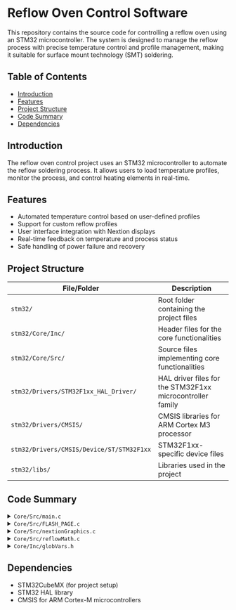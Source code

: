 # Reflow Oven Control Software

This repository contains the source code for controlling a reflow oven using an STM32 microcontroller. The system is designed to manage the reflow process with precise temperature control and profile management, making it suitable for surface mount technology (SMT) soldering.

## Table of Contents
- [Introduction](#introduction)
- [Features](#features)
- [Project Structure](#project-structure)
- [Code Summary](#code-summary)
- [Dependencies](#dependencies)


## Introduction
The reflow oven control project uses an STM32 microcontroller to automate the reflow soldering process. It allows users to load temperature profiles, monitor the process, and control heating elements in real-time.

## Features
- Automated temperature control based on user-defined profiles
- Support for custom reflow profiles
- User interface integration with Nextion displays
- Real-time feedback on temperature and process status
- Safe handling of power failure and recovery

## Project Structure

| File/Folder                              | Description                                                                |
|------------------------------------------|----------------------------------------------------------------------------|
| `stm32/`                                 | Root folder containing the project files                                   |
| `stm32/Core/Inc/`                        | Header files for the core functionalities                                  |
| `stm32/Core/Src/`                        | Source files implementing core functionalities                             |
| `stm32/Drivers/STM32F1xx_HAL_Driver/`    | HAL driver files for the STM32F1xx microcontroller family                  |
| `stm32/Drivers/CMSIS/`                   | CMSIS libraries for ARM Cortex M3 processor                                |
| `stm32/Drivers/CMSIS/Device/ST/STM32F1xx`| STM32F1xx-specific device files                                            |
| `stm32/libs/`                            | Libraries used in the project                                              |

## Code Summary

<details>
  <summary><code>Core/Src/main.c</code></summary>
  
# Detailed Code Summary for main.c

This is a summary of the `main.c` file used in the reflow oven control system based on STM32. Below is a breakdown of each section, including relevant code snippets and explanations for key functionalities.

## File Description: `Core/Src/main.c`

<details>
  <summary>Overview</summary>
  The `main.c` file is the entry point of the application. It initializes the hardware peripherals and handles the core loop that controls the reflow oven process.

  **Main Responsibilities:**
  - Initialize hardware (GPIO, SPI, Timers, UART)
  - Configure system clock
  - Run the infinite loop that executes the reflow oven logic
</details>

<details>
  <summary>Detailed Explanation</summary>

# Detailed Step-by-Step Explanation of main.c

This guide provides a detailed explanation of every function and major lines of code in the `main.c` file. It covers peripheral initialization, callbacks, and main control logic for the reflow oven system.
The code snippets attached are commented for the explanation.

## 1. File Header and License Information

```c
/* USER CODE BEGIN Header */
/**
 *****************************************************************************
 * @file           : main.c
 * @brief          : Main program body
 *****************************************************************************
 * @attention
 * All rights reserved.
 *
 * This software component is licensed by ST under BSD 3-Clause license.
 *****************************************************************************
 */
```
- **What It Does**: This section contains the standard file header for the main program file. It includes license details and a brief description of the file.

## 2. Includes Section

```c
#include "main.h"
#include "globVars.h"
```
- **What It Does**: 
  - `main.h`: This includes the main definitions and function declarations for peripheral initialization and core functionality.
  - `globVars.h`: This includes global variables shared across different parts of the project.

## 3. Private Variables Declaration

```c
SPI_HandleTypeDef hspi1;
TIM_HandleTypeDef htim1;
TIM_HandleTypeDef htim4;
UART_HandleTypeDef huart1;
```
- **What It Does**: These are the handles for the peripherals used:
  - `hspi1`: SPI1 instance for communicating with devices like sensors.
  - `htim1`: Timer 1 used for generating PWM signals to control the heating elements.
  - `htim4`: Timer 4 used for timing events like temperature measurement intervals.
  - `huart1`: UART1 used for serial communication, which can be used to communicate with external devices like a computer or display.

## 4. Global Variables

```c
uint8_t data[2];  // Used for SPI data reception.
uint8_t ReflowCurve[4000];  // Stores the reflow temperature curve.
float temp;  // Stores the current temperature value.
float duty;  // Stores the current PWM duty cycle value.
uint32_t data_flash[] = { 400, 200, 0, 50, 900, 2 };  // Example data for flash storage.
arm_pid_instance_f32 PID;  // PID controller instance.
ReflowTemplate ReflowParameters;  // Reflow parameters template.
uint8_t ReflowEnable = 0;  // Flag to enable the reflow process.
uint16_t ReflowIndex = 0;  // Index for traversing the reflow curve.
float32_t debug = 0;  // Debug variable for testing purposes.
uint8_t Cmd_End[] = { 0xFF, 0xFF, 0xFF };  // Command end marker for UART communication.
uint8_t UART_Recieved_Data[5] = { 'p', '0', 'x', 'x', 'x' };  // Buffer for UART received data.
uint8_t UART_Recieved_Flag = 0;  // Flag indicating UART data has been received.
char input[20];  // Buffer for user input via UART.
uint16_t PhaseIndex[] = { 0, 0, 0, 0, 0 };  // Indices representing different phases of the reflow process.
char ConsoleMSG[20];  // Buffer for console messages.
uint8_t TempDrawEnable = 0;  // Flag for enabling temperature drawing on the screen.
uint32_t TempDrawCounter = 0;  // Counter for drawing temperature data at intervals.
```

## 5. Main Function

```c
int main(void) {
    HAL_Init();  // Initialize the Hardware Abstraction Layer (HAL)
    SystemClock_Config();  // Configure the system clock
    MX_GPIO_Init();  // Initialize GPIOs
    MX_SPI1_Init();  // Initialize SPI1
    MX_TIM4_Init();  // Initialize Timer 4
    MX_TIM1_Init();  // Initialize Timer 1 for PWM
    MX_USART1_UART_Init();  // Initialize UART1

    // Start timers and PWM
    HAL_TIM_Base_Start_IT(&htim4);  // Start Timer 4 with interrupts
    HAL_TIM_PWM_Start(&htim1, TIM_CHANNEL_1);  // Start Timer 1 in PWM mode for heating control

    htim1.Instance->CCR1 = 10;  // Set PWM duty cycle to 10%

    HAL_Delay(2000);  // Initial delay for system stabilization

    // Setup UART reception with interrupt
    HAL_UART_Receive_IT(&huart1, UART_Recieved_Data, 5);
    sprintf(ConsoleMSG, "IDLE");  // Initialize system state to "IDLE"

    // Update display and draw reflow curve
    Update_Page_0();  // Function to refresh the Nextion display
    Draw_Reflow_Curve();  // Function to draw the temperature profile curve on the display

    while (1) {
        HandleGui();  // Process user interface updates (e.g., buttons, screen commands)
        HAL_Delay(500);  // Main loop delay for processing
        if (strncmp((char*) UART_Recieved_Data, "p0xxx", 5) == 0) {
            debug = 5;  // If specific command is received via UART, set debug flag
        }
    }
}
```
- **What It Does**: 
  - The main function initializes all the hardware peripherals (GPIO, SPI, TIM, UART), starts the timers and PWM, and enters an infinite loop where the system continuously processes user input, updates the GUI, and monitors the temperature.

## 6. Callback: `void HAL_TIM_PeriodElapsedCallback(TIM_HandleTypeDef *htim)`

```c
void HAL_TIM_PeriodElapsedCallback(TIM_HandleTypeDef *htim) {
    TempDrawCounter++;  // Increment drawing counter

    if (htim == &htim4) {  // If the interrupt is triggered by Timer 4
        HAL_GPIO_WritePin(CS_GPIO_Port, CS_Pin, 0);  // Enable SPI communication
        HAL_SPI_Receive(&hspi1, data, 2, 100);  // Read temperature data from sensor via SPI
        HAL_GPIO_WritePin(CS_GPIO_Port, CS_Pin, 1);  // Disable SPI communication
        temp = ((((uint16_t) data[1] << 8) | data[2]) >> 3) * 0.249;  // Calculate temperature from raw data

        if (ReflowEnable == 1) {  // If reflow process is enabled
            // Display the current phase of the reflow process
            if (ReflowIndex == PhaseIndex[0]) sprintf(ConsoleMSG, "HEAT UP");
            if (ReflowIndex == PhaseIndex[1]) sprintf(ConsoleMSG, "SOAK");
            if (ReflowIndex == PhaseIndex[2]) sprintf(ConsoleMSG, "HEAT UP");
            if (ReflowIndex == PhaseIndex[3]) sprintf(ConsoleMSG, "REFLOW");
            if (ReflowIndex == PhaseIndex[4]) sprintf(ConsoleMSG, "COOL DOWN");

            // Perform PID control based on temperature error
            float pid_error = ReflowCurve[ReflowIndex + 1] - temp;  // Calculate the error between desired and actual temperature
            duty = arm_pid_f32(&PID, pid_error);  // Use PID controller to calculate duty cycle

            // Limit duty cycle to prevent over/under-heating
            if (duty > 1000) { duty = 1000; PID.Ki = 0; }
            else if (duty < 0) { duty = 0; }
            else { PID.Ki = ReflowParameters.Ki; }

            htim1.Instance->CCR1 = (uint16_t) duty;  // Apply duty cycle to PWM for heating

            ReflowIndex++;  // Move to the next point in the reflow profile

            if (ReflowIndex == PhaseIndex[4]) {  // If the last phase is reached, finish the process
                sprintf(ConsoleMSG, "FINISHED");
                ReflowEnable = 0;
            }
        } else {
            ReflowIndex = 0;  // Reset index if reflow is not enabled
            htim1.Instance->CCR1 = 0;  // Set duty cycle to 0, stopping heating
        }
    }
}
```
- **What It Does**: This callback is triggered by Timer 4 and performs temperature measurement, reflow process control, and updates the GUI during the reflow process.

## 7. Peripheral Initialization Functions

```c
void SystemClock_Config(void) { /*...*/ }
static void MX_SPI1_Init(void) { /*...*/ }
static void MX_TIM4_Init(void) { /*...*/ }
static void MX_TIM1_Init(void) { /*...*/ }
static void MX_USART1_UART_Init(void) { /*...*/ }
```
- **What They Do**: These functions initialize each peripheral (SPI, Timer, UART) with specific configurations for the reflow oven system.

## 8. Error Handling

```c
void Error_Handler(void) {
    __disable_irq();  // Disable interrupts to prevent further issues
    while (1) { }
}
```
- **What It Does**: This function handles system errors by halting the program and disabling interrupts to prevent further damage.

</details>


</details>

<details>
  <summary><code>Core/Src/FLASH_PAGE.c</code></summary>
 

# Step-by-Step Instructions for FLASH_PAGE.c

This guide provides detailed, actionable instructions on how to use and recreate the functionality provided by the `FLASH_PAGE.c` file. It explains each function and the necessary commands or operations related to flash memory.

## File Description: `Core/Src/FLASH_PAGE.c`

<details>
  <summary>Overview</summary>
  The `FLASH_PAGE.c` file handles operations for reading from, writing to, and erasing flash memory pages in the STM32 microcontroller. These operations are critical for saving and retrieving settings or profiles, such as the reflow temperature curves in the oven system.
</details>

<details>
  <summary>Detailed Instructions</summary>

### Includes
```c
#include "FLASH_PAGE.h"
#include "stm32f1xx_hal.h"
```
- **What to Do**: Make sure these files are included in your project.
  - `FLASH_PAGE.h`: The header file declares the functions used for flash memory operations.
  - `stm32f1xx_hal.h`: Provides access to the STM32 HAL libraries, enabling low-level flash memory control.

### Function: `FLASH_PageErase`
```c
HAL_StatusTypeDef FLASH_PageErase(uint32_t PageAddress) {
    HAL_StatusTypeDef status;
    FLASH_EraseInitTypeDef EraseInitStruct;
    uint32_t PageError;

    HAL_FLASH_Unlock();  // Unlock the Flash memory for erasing

    EraseInitStruct.TypeErase = FLASH_TYPEERASE_PAGES;
    EraseInitStruct.PageAddress = PageAddress;
    EraseInitStruct.NbPages = 1;

    status = HAL_FLASHEx_Erase(&EraseInitStruct, &PageError);  // Erase the page

    HAL_FLASH_Lock();  // Lock the Flash memory after erasing

    return status;
}
```
- **What It Does**: Erases a single page of flash memory located at `PageAddress`.
- **Step-by-Step**:
  1. **Unlock Flash Memory**: `HAL_FLASH_Unlock()` unlocks the memory, allowing write and erase operations.
  2. **Set Erase Parameters**: You define the page address and specify that only one page will be erased (`NbPages = 1`).
  3. **Erase Page**: The function `HAL_FLASHEx_Erase` erases the specified page. You can check the `status` and `PageError` to ensure successful operation.
  4. **Lock Flash Memory**: After erasing, lock the memory using `HAL_FLASH_Lock()` to prevent unintended writes.
- **Recreate**: Use this function whenever you need to clear data from a specific flash memory page, such as when resetting settings or profiles.

### Function: `FLASH_WriteData`
```c
HAL_StatusTypeDef FLASH_WriteData(uint32_t StartPageAddress, uint32_t *Data, uint16_t numberofwords) {
    HAL_StatusTypeDef status = HAL_OK;

    HAL_FLASH_Unlock();  // Unlock Flash memory for writing

    for (uint16_t i = 0; i < numberofwords; i++) {
        status = HAL_FLASH_Program(FLASH_TYPEPROGRAM_WORD, StartPageAddress + (i * 4), Data[i]);
        if (status != HAL_OK) {
            break;
        }
    }

    HAL_FLASH_Lock();  // Lock the Flash memory after writing

    return status;
}
```
- **What It Does**: Writes data from an array (`Data`) into flash memory starting at `StartPageAddress`.
- **Step-by-Step**:
  1. **Unlock Flash Memory**: Use `HAL_FLASH_Unlock()` to enable writing.
  2. **Iterate Over Data**: For each word in the `Data` array, use `HAL_FLASH_Program` to write it to flash memory. The address is calculated as `StartPageAddress + (i * 4)`, where `i` is the index and 4 is the size of each word (32 bits).
  3. **Error Handling**: If an error occurs during writing (`status != HAL_OK`), the process stops and the error is returned.
  4. **Lock Flash Memory**: After writing, lock the flash memory using `HAL_FLASH_Lock()`.
- **Recreate**: This function is useful when you need to store persistent data, such as temperature profiles or settings, in non-volatile memory.

### Function: `FLASH_ReadData`
```c
void FLASH_ReadData(uint32_t StartPageAddress, uint32_t *RxBuf, uint16_t numberofwords) {
    for (uint16_t i = 0; i < numberofwords; i++) {
        RxBuf[i] = *(volatile uint32_t *)(StartPageAddress + (i * 4));
    }
}
```
- **What It Does**: Reads data from flash memory and stores it into the `RxBuf` buffer.
- **Step-by-Step**:
  1. **Direct Memory Access**: The function uses pointer arithmetic to directly access flash memory and copy the contents into `RxBuf`. The memory address is calculated as `StartPageAddress + (i * 4)` for each word.
  2. **Store Data in Buffer**: Each word of data is read and stored into the corresponding position in `RxBuf`.
- **Recreate**: Use this function to retrieve stored data from flash memory, such as when loading saved settings or profiles.

</details>


</details>

<details>
  <summary><code>Core/Src/nextionGraphics.c</code></summary>

# Step-by-Step Instructions for nextionGraphics.c

This guide provides detailed, actionable instructions on how to use and recreate the functionality provided by the `nextionGraphics.c` file. It explains each function and the necessary commands to be sent to the Nextion display module for controlling the reflow oven user interface.

## File Description: `Core/Src/nextionGraphics.c`

<details>
  <summary>Overview</summary>
  The `nextionGraphics.c` file handles communication with the Nextion display, which is the main user interface for the reflow oven system. The code sends commands to update the display, sends text, and handles initialization over UART.
</details>

<details>
  <summary>Detailed Instructions</summary>

### Includes
```c
#include "nextionGraphics.h"
#include "stm32f1xx_hal.h"
```
- **What to Do**: Ensure these files are included in your project.
  - `nextionGraphics.h` declares the functions for interacting with the Nextion display.
  - `stm32f1xx_hal.h` gives access to the STM32 HAL libraries for UART communication.

### Function: `Nextion_SendString`
```c
void Nextion_SendString(char *ID, char *string) {
    char buf[50];
    sprintf(buf, "%s.txt="%s"", ID, string);
    HAL_UART_Transmit(&huart1, (uint8_t *)buf, strlen(buf), 100);
    HAL_UART_Transmit(&huart1, (uint8_t *)"ÿÿÿ", 3, 100);  // End command
}
```
- **What It Does**: Sends a string to a specific text field on the Nextion display.
- **Command to Send**: 
  - The command format is `ID.txt="string"`. 
  - For example, to set the text field with ID `"t0"` to display `"Hello"`, you would send the command: `t0.txt="Hello"`.
- **How It Works**:
  - The command is sent to the display over UART using `HAL_UART_Transmit`.
  - The `ÿÿÿ` sequence must be appended to the command to signify its end.
- **Recreate**: Ensure UART is configured and linked to the Nextion display and the `Nextion_SendString` function is called whenever you want to update a text field.

### Function: `Nextion_RefreshDisplay`
```c
void Nextion_RefreshDisplay(void) {
    // Function to refresh the display or update relevant screen elements
}
```
- **What It Does**: This function would be used to refresh the Nextion display or update multiple elements at once.
- **What to Send**: 
  - This will likely involve sending multiple commands to update different UI elements, such as text fields, buttons, or progress bars.
  - For instance, updating a text field might involve `t1.txt="New Value"`, and updating a progress bar might involve `j0.val=50`.
- **Recreate**: Implement commands that update the key elements of the display in one function to ensure the display is always synchronized with the system’s state.

### Function: `Nextion_SendCommand`
```c
void Nextion_SendCommand(char *command) {
    HAL_UART_Transmit(&huart1, (uint8_t *)command, strlen(command), 100);
    HAL_UART_Transmit(&huart1, (uint8_t *)"ÿÿÿ", 3, 100);  // End command
}
```
- **What It Does**: Sends a custom command to the Nextion display.
- **Command to Send**: 
  - You can send any valid Nextion command using this function. For example, to change the display page to page 1, you would send the command: `page 1`.
- **Recreate**: Use this function to send any general command that the Nextion display recognizes. Don’t forget to append `ÿÿÿ` at the end of each command.

### Function: `Nextion_Init`
```c
void Nextion_Init(void) {
    Nextion_SendCommand("page 0");  // Set initial page
}
```
- **What It Does**: Initializes the Nextion display by sending a startup command.
- **Command to Send**: 
  - To set the initial page on the display to page 0, send the command `page 0`.
  - Other initialization commands could include setting default values for text fields or progress bars.
- **Recreate**: Call this function on system startup to ensure the display starts at the correct page and has all elements set to their initial values.

</details>


</details>

<details>
  <summary><code>Core/Src/reflowMath.c</code></summary>

# Step-by-Step Instructions for reflowMath.c

This guide provides detailed, actionable instructions on how to use and recreate the functionality provided by the `reflowMath.c` file. It explains each function and the calculations used to control the reflow oven's heating profile.

## File Description: `Core/Src/reflowMath.c`
<details>
  <summary>Overview</summary>
- This file contains the mathematical functions necessary for creating the temperature profile used in the reflow oven process. It manages the generation of the reflow curve, as well as the calculation of PID control for the heating system.
</details>
<details>
  <summary>Detailed Instructions</summary>

## 1. Includes Section

```c
#include "reflowMath.h"
#include "main.h"
```
- **What It Does**: 
  - `reflowMath.h`: The header file that declares the functions implemented in `reflowMath.c`.
  - `main.h`: Provides access to the global variables and functions defined in the main system file.

## 2. Global Variables

```c
extern ReflowTemplate ReflowParameters;  // Reflow template that holds the parameters for the reflow process.
extern uint8_t ReflowCurve[4000];  // The reflow curve that represents the temperature profile.
```
- **What They Do**:
  - `ReflowParameters`: This structure holds the key parameters like temperature setpoints and timing for each phase of the reflow process.
  - `ReflowCurve`: Stores the temperature data points that define the reflow curve (temperature profile over time).

## 3. Function: `calculateReflowCurve`

```c
void calculateReflowCurve(void) {
    float startTemp = ReflowParameters.StartTemp;
    float soakTemp = ReflowParameters.SoakTemp;
    float reflowTemp = ReflowParameters.ReflowTemp;
    float coolTemp = ReflowParameters.CoolTemp;
    uint16_t soakTime = ReflowParameters.SoakTime;
    uint16_t reflowTime = ReflowParameters.ReflowTime;
    uint16_t coolTime = ReflowParameters.CoolTime;

    // Set up the curve for heating up
    for (int i = 0; i < soakTime; i++) {
        ReflowCurve[i] = startTemp + ((soakTemp - startTemp) * i) / soakTime;
    }

    // Soaking phase
    for (int i = soakTime; i < soakTime + reflowTime; i++) {
        ReflowCurve[i] = soakTemp + ((reflowTemp - soakTemp) * (i - soakTime)) / reflowTime;
    }

    // Cooling down phase
    for (int i = soakTime + reflowTime; i < soakTime + reflowTime + coolTime; i++) {
        ReflowCurve[i] = reflowTemp + ((coolTemp - reflowTemp) * (i - soakTime - reflowTime)) / coolTime;
    }
}
```
- **What It Does**: This function calculates the temperature profile (reflow curve) based on the setpoints and timing parameters provided in `ReflowParameters`.
- **Step-by-Step**:
  1. **Initialize Temperature Variables**: Start, soak, reflow, and cool temperatures are assigned from `ReflowParameters`.
  2. **Generate Soak Curve**: The system calculates the temperature increase during the soaking phase by linearly interpolating between `startTemp` and `soakTemp`.
  3. **Generate Reflow Curve**: The temperature ramps up from `soakTemp` to `reflowTemp` during the reflow phase.
  4. **Generate Cool Down Curve**: Finally, the system generates a cool-down curve that brings the temperature from `reflowTemp` to `coolTemp`.
  
  This curve is stored in `ReflowCurve` and will be used to control the heating elements in the reflow oven.

## 4. Function: `setReflowParameters`

```c
void setReflowParameters(void) {
    // Example of setting the default values for the reflow parameters
    ReflowParameters.StartTemp = 25;  // Start temperature (room temp)
    ReflowParameters.SoakTemp = 150;  // Soaking temperature
    ReflowParameters.ReflowTemp = 230;  // Peak reflow temperature
    ReflowParameters.CoolTemp = 100;  // Cool down temperature
    ReflowParameters.SoakTime = 180;  // Time to reach soaking temperature (in seconds)
    ReflowParameters.ReflowTime = 60;  // Time to reach reflow temperature (in seconds)
    ReflowParameters.CoolTime = 120;  // Time for cooling down (in seconds)
    ReflowParameters.KP = 1.0;  // PID proportional gain
    ReflowParameters.Ki = 0.1;  // PID integral gain
    ReflowParameters.KD = 0.05;  // PID derivative gain
}
```
- **What It Does**: This function sets the default reflow parameters that will be used to create the reflow temperature profile.
- **Step-by-Step**:
  1. **Set Temperatures**: Initializes the starting temperature, soaking temperature, reflow temperature, and cool down temperature.
  2. **Set Timing**: Configures the time duration for each phase (soaking, reflow, and cooling).
  3. **Set PID Gains**: Sets the gains for the PID controller, which will be used to regulate the temperature during the reflow process.

## 5. Function: `calculatePID`

```c
float calculatePID(float setpoint, float currentTemp) {
    static float lastError = 0;
    static float integral = 0;

    float error = setpoint - currentTemp;
    integral += error;  // Integral of error over time
    float derivative = error - lastError;  // Rate of change of error

    // PID formula: output = KP * error + Ki * integral + KD * derivative
    float output = (ReflowParameters.KP * error) + 
                   (ReflowParameters.Ki * integral) + 
                   (ReflowParameters.KD * derivative);

    lastError = error;  // Update lastError for the next calculation

    return output;
}
```
- **What It Does**: This function calculates the control output for the heating element based on the difference between the desired temperature (setpoint) and the current temperature using a PID controller.
- **Step-by-Step**:
  1. **Calculate Error**: Compute the error between the desired temperature (`setpoint`) and the current temperature (`currentTemp`).
  2. **Integral Calculation**: Add the error to the integral to account for accumulated error over time.
  3. **Derivative Calculation**: Compute the rate of change of error (how fast the error is changing).
  4. **Apply PID Formula**: Use the PID formula to compute the output, which will be used to adjust the heating element's duty cycle.

## 6. Error Handling: `Error_Handler`

```c
void Error_Handler(void) {
    while (1) {
        // Infinite loop in case of system errors
    }
}
```
- **What It Does**: This function is executed when an error occurs in the system. It enters an infinite loop to stop further operation until the error is resolved.

</details>

</details>

<details>
  <summary><code>Core/Inc/globVars.h</code></summary>
Step-by-Step Instructions for globVars.h

This guide provides detailed, actionable instructions on how to use and understand the global variables declared in the `globVars.h` file. It explains the purpose of each variable and how it is used across the reflow oven system.

## File Description: `Core/Inc/globVars.h`
<details>
  <summary>Overview</summary>
This file contains global variables that are shared across multiple files in the reflow oven control system. These variables include the reflow process parameters, control flags, and buffers for communication and temperature tracking.
  
</details>

<details>
  <summary>Detailed</summary>
Detailed Step-by-Step Explanation of globVars.h

This guide provides a detailed explanation of every global variable and major lines of code in the `globVars.h` file. It covers global variables used throughout the reflow oven system.

## 1. Includes Section

```c
#include "arm_math.h"
#include "reflowMath.h"
```
- **What It Does**: 
  - `arm_math.h`: This header file provides access to ARM's CMSIS-DSP library, used for mathematical operations like PID control.
  - `reflowMath.h`: This file contains function declarations for the math functions related to reflow curve calculation and PID control.

## 2. Data Structures and Typedefs

```c
typedef struct {
    float StartTemp;
    float SoakTemp;
    float ReflowTemp;
    float CoolTemp;
    uint16_t SoakTime;
    uint16_t ReflowTime;
    uint16_t CoolTime;
    float KP;
    float Ki;
    float KD;
} ReflowTemplate;
```
- **What It Does**: This `ReflowTemplate` structure holds all the parameters needed for a complete reflow process. It includes:
  - **Temperatures**: Starting, soaking, reflow, and cooling temperatures.
  - **Timing**: Duration for each phase of the reflow process (soak, reflow, cool down).
  - **PID Gains**: Parameters for the PID controller, which regulates the heating element's power.

## 3. Global Variables

### Reflow Template and Curve
```c
extern ReflowTemplate ReflowParameters;
extern uint8_t ReflowCurve[4000];
```
- **What They Do**:
  - `ReflowParameters`: Stores the settings for the current reflow process (temperatures, timings, and PID gains).
  - `ReflowCurve`: An array that holds the calculated temperature points for the reflow curve. This is used to control the oven's temperature over time.

### UART Communication
```c
extern uint8_t UART_Recieved_Data[5];
extern uint8_t UART_Recieved_Flag;
```
- **What They Do**:
  - `UART_Recieved_Data`: Buffer that stores data received over UART communication.
  - `UART_Recieved_Flag`: A flag indicating that new data has been received over UART.

### PID Control
```c
extern arm_pid_instance_f32 PID;
```
- **What It Does**: This variable represents the PID controller instance from the ARM CMSIS library, used to compute the heating element's duty cycle based on the reflow profile.

## 4. Other Variables

### Debugging and Console Output
```c
extern char ConsoleMSG[20];
extern float32_t debug;
```
- **What They Do**:
  - `ConsoleMSG`: Stores messages that will be displayed on the system console or screen.
  - `debug`: A float variable used for debugging purposes to track and test values.

### Temperature Drawing and Tracking
```c
extern uint8_t TempDrawEnable;
extern uint32_t TempDrawCounter;
```
- **What They Do**:
  - `TempDrawEnable`: A flag that determines whether temperature data should be drawn on the display.
  - `TempDrawCounter`: A counter that keeps track of the number of times temperature data has been drawn.

### Phase Tracking for the Reflow Process
```c
extern uint16_t PhaseIndex[5];
extern uint16_t ReflowIndex;
```
- **What They Do**:
  - `PhaseIndex`: An array used to mark the start and end points of each phase in the reflow process (e.g., heat up, soak, reflow, cool down).
  - `ReflowIndex`: Keeps track of the current position in the reflow curve during the process.

### Control Flags
```c
extern uint8_t ReflowEnable;
```
- **What It Does**: A flag used to enable or disable the reflow process. When this flag is set, the system will start executing the reflow temperature control loop.

## 5. Command Data
```c
extern uint8_t Cmd_End[3];
```
- **What It Does**: This array stores the command termination sequence (0xFF, 0xFF, 0xFF), which is sent at the end of every command during UART communication with external devices like the Nextion display.
</details>

</details>

## Dependencies
- STM32CubeMX (for project setup)
- STM32 HAL library
- CMSIS for ARM Cortex-M microcontrollers


